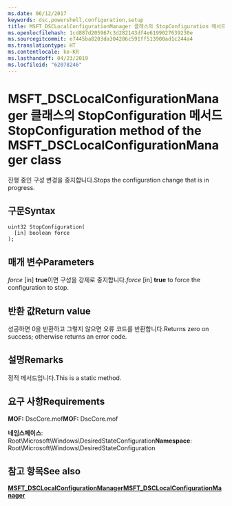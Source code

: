 ```yaml
---
ms.date: 06/12/2017
keywords: dsc,powershell,configuration,setup
title: MSFT_DSCLocalConfigurationManager 클래스의 StopConfiguration 메서드
ms.openlocfilehash: 1cd887d205967c3d282143df4e6199027639230e
ms.sourcegitcommit: e7445ba8203da304286c591ff513900ad1c244a4
ms.translationtype: HT
ms.contentlocale: ko-KR
ms.lasthandoff: 04/23/2019
ms.locfileid: "62078246"
---
```

# <a name="stopconfiguration-method-of-the-msftdsclocalconfigurationmanager-class"></a><span data-ttu-id="0187a-103">MSFT_DSCLocalConfigurationManager 클래스의 StopConfiguration 메서드</span><span class="sxs-lookup"><span data-stu-id="0187a-103">StopConfiguration method of the MSFT_DSCLocalConfigurationManager class</span></span>

<span data-ttu-id="0187a-104">진행 중인 구성 변경을 중지합니다.</span><span class="sxs-lookup"><span data-stu-id="0187a-104">Stops the configuration change that is in progress.</span></span>

## <a name="syntax"></a><span data-ttu-id="0187a-105">구문</span><span class="sxs-lookup"><span data-stu-id="0187a-105">Syntax</span></span>

```mof
uint32 StopConfiguration(
  [in] boolean force
);
```

## <a name="parameters"></a><span data-ttu-id="0187a-106">매개 변수</span><span class="sxs-lookup"><span data-stu-id="0187a-106">Parameters</span></span>

<span data-ttu-id="0187a-107">*force* \[in\] **true**이면 구성을 강제로 중지합니다.</span><span class="sxs-lookup"><span data-stu-id="0187a-107">*force* \[in\] **true** to force the configuration to stop.</span></span>

## <a name="return-value"></a><span data-ttu-id="0187a-108">반환 값</span><span class="sxs-lookup"><span data-stu-id="0187a-108">Return value</span></span>

<span data-ttu-id="0187a-109">성공하면 0을 반환하고 그렇지 않으면 오류 코드를 반환합니다.</span><span class="sxs-lookup"><span data-stu-id="0187a-109">Returns zero on success; otherwise returns an error code.</span></span>

## <a name="remarks"></a><span data-ttu-id="0187a-110">설명</span><span class="sxs-lookup"><span data-stu-id="0187a-110">Remarks</span></span>

<span data-ttu-id="0187a-111">정적 메서드입니다.</span><span class="sxs-lookup"><span data-stu-id="0187a-111">This is a static method.</span></span>

## <a name="requirements"></a><span data-ttu-id="0187a-112">요구 사항</span><span class="sxs-lookup"><span data-stu-id="0187a-112">Requirements</span></span>

<span data-ttu-id="0187a-113">**MOF:** DscCore.mof</span><span class="sxs-lookup"><span data-stu-id="0187a-113">**MOF:** DscCore.mof</span></span>

<span data-ttu-id="0187a-114">**네임스페이스**: Root\Microsoft\Windows\DesiredStateConfiguration</span><span class="sxs-lookup"><span data-stu-id="0187a-114">**Namespace**: Root\Microsoft\Windows\DesiredStateConfiguration</span></span>

## <a name="see-also"></a><span data-ttu-id="0187a-115">참고 항목</span><span class="sxs-lookup"><span data-stu-id="0187a-115">See also</span></span>

[<span data-ttu-id="0187a-116">**MSFT_DSCLocalConfigurationManager**</span><span class="sxs-lookup"><span data-stu-id="0187a-116">**MSFT_DSCLocalConfigurationManager**</span></span>](msft-dsclocalconfigurationmanager.md)